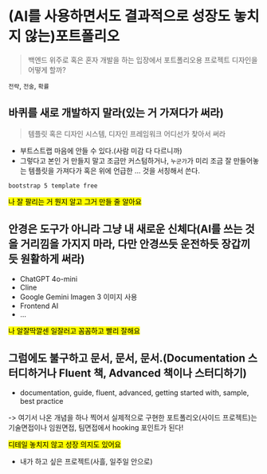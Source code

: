 # (AI를 사용하면서도 결과적으로 성장도 놓치지 않는)포트폴리오

> 백엔드 위주로 혹은 혼자 개발을 하는 입장에서 포트폴리오용 프로젝트 디자인을 어떻게 할까?

`전략`, `전술`, `확률`

## 바퀴를 새로 개발하지 말라(있는 거 가져다가 써라)

> 템플릿 혹은 디자인 시스템, 디자인 프레임워크 어디선가 찾아서 써라

- 부트스트랩 마음에 안들 수 있다.(사람 미감 다 다르니까)
- 그렇다고 본인 거 만들지 말고 조금만 커스텀하거나, `누군가`가 미리 조금 잘 만들어놓는 템플릿을 가져다가 혹은 위에 언급한 ... 것을 서칭해서 쓴다.

`bootstrap 5 template free`

<mark>나 잘 팔리는 거 뭔지 알고 그거 만들 줄 알아요</mark>

## 안경은 도구가 아니라 그냥 내 새로운 신체다(AI를 쓰는 것을 거리낌을 가지지 마라, 다만 안경쓰듯 운전하듯 장갑끼듯 원활하게 써라)

- ChatGPT 4o-mini
- Cline
- Google Gemini Imagen 3 이미지 사용
- Frontend AI
- ...

<mark>나 알잘딱깔센 일잘러고 꼼꼼하고 빨리 잘해요</mark>

## 그럼에도 불구하고 문서, 문서, 문서.(Documentation 스터디하거나 Fluent 책, Advanced 책이나 스터디하기)

- documentation, guide, fluent, advanced, getting started with, sample, best practice

-> 여기서 나온 개념을 하나 찍어서 실제적으로 구현한 포트폴리오(사이드 프로젝트)는 기술면접이나 임원면접, 팀면접에서 hooking 포인트가 된다!

<mark>디테일 놓치지 않고 성장 의지도 있어요</mark>

- 내가 하고 싶은 프로젝트(사흘, 일주일 안으로)
